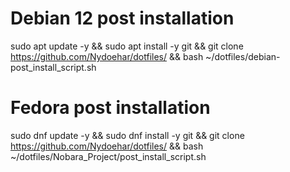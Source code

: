   # Debian 12 post installation
sudo apt update -y && sudo apt install -y git && git clone https://github.com/Nydoehar/dotfiles/ && bash ~/dotfiles/debian-post_install_script.sh

  # Fedora post installation
sudo dnf update -y && sudo dnf install -y git && git clone https://github.com/Nydoehar/dotfiles/ && bash ~/dotfiles/Nobara_Project/post_install_script.sh
